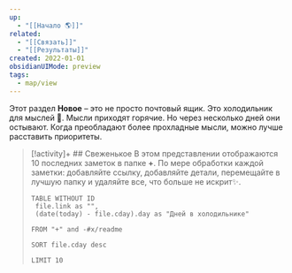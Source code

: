 ```yaml
---
up:
  - "[[Начало 🌎]]"
related:
  - "[[Связать]]"
  - "[[Результаты]]"
created: 2022-01-01
obsidianUIMode: preview
tags:
  - map/view
---
```

Этот раздел **Новое** – это не просто почтовый ящик. Это холодильник для мыслей 🧊.
Мысли приходят горячие. Но через несколько дней они остывают.
Когда преобладают более прохладные мысли, можно лучше расставить приоритеты.

> [!activity]+ ## Свеженькое
> В этом представлении отображаются 10 последних заметок в папке **+**. По мере обработки каждой заметки: добавляйте ссылку, добавляйте детали, перемещайте в лучшую папку и удаляйте все, что больше не искрит✨.
> 
> ``` dataview
> TABLE WITHOUT ID
>  file.link as "",
>  (date(today) - file.cday).day as "Дней в холодильнике"
> 
> FROM "+" and -#x/readme 
> 
> SORT file.cday desc
> 
> LIMIT 10
> ```
